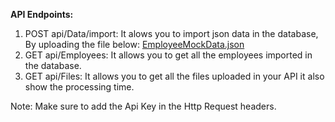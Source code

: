 **API Endpoints:**
1. POST api/Data/import: It alows you to import json data in the database, By uploading the file below:
[EmployeeMockData.json](https://github.com/user-attachments/files/16673720/EmployeeMockData.json)
2. GET api/Employees: It allows you to get all the employees imported in the database.
3. GET api/Files: It allows you to get all the files uploaded in your API it also show the processing time.

Note: Make sure to add the Api Key in the Http Request headers.
